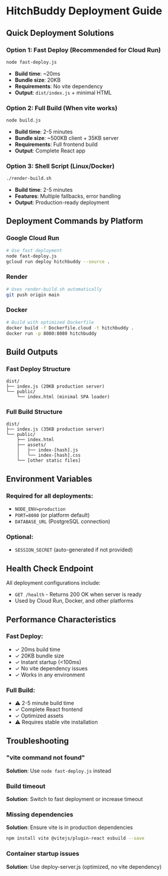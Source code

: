 # HitchBuddy Deployment Guide

## Quick Deployment Solutions

### Option 1: Fast Deploy (Recommended for Cloud Run)
```bash
node fast-deploy.js
```
- **Build time**: ~20ms
- **Bundle size**: 20KB
- **Requirements**: No vite dependency
- **Output**: `dist/index.js` + minimal HTML

### Option 2: Full Build (When vite works)
```bash
node build.js
```
- **Build time**: 2-5 minutes
- **Bundle size**: ~500KB client + 35KB server
- **Requirements**: Full frontend build
- **Output**: Complete React app

### Option 3: Shell Script (Linux/Docker)
```bash
./render-build.sh
```
- **Build time**: 2-5 minutes
- **Features**: Multiple fallbacks, error handling
- **Output**: Production-ready deployment

## Deployment Commands by Platform

### Google Cloud Run
```bash
# Use fast deployment
node fast-deploy.js
gcloud run deploy hitchbuddy --source .
```

### Render
```bash
# Uses render-build.sh automatically
git push origin main
```

### Docker
```bash
# Build with optimized Dockerfile
docker build -f Dockerfile.cloud -t hitchbuddy .
docker run -p 8080:8080 hitchbuddy
```

## Build Outputs

### Fast Deploy Structure
```
dist/
├── index.js (20KB production server)
└── public/
    └── index.html (minimal SPA loader)
```

### Full Build Structure
```
dist/
├── index.js (35KB production server)
└── public/
    ├── index.html
    ├── assets/
    │   ├── index-[hash].js
    │   └── index-[hash].css
    └── [other static files]
```

## Environment Variables

### Required for all deployments:
- `NODE_ENV=production`
- `PORT=8080` (or platform default)
- `DATABASE_URL` (PostgreSQL connection)

### Optional:
- `SESSION_SECRET` (auto-generated if not provided)

## Health Check Endpoint
All deployment configurations include:
- `GET /health` - Returns 200 OK when server is ready
- Used by Cloud Run, Docker, and other platforms

## Performance Characteristics

### Fast Deploy:
- ✓ 20ms build time
- ✓ 20KB bundle size
- ✓ Instant startup (<100ms)
- ✓ No vite dependency issues
- ✓ Works in any environment

### Full Build:
- ⚠ 2-5 minute build time
- ✓ Complete React frontend
- ✓ Optimized assets
- ⚠ Requires stable vite installation

## Troubleshooting

### "vite command not found"
**Solution**: Use `node fast-deploy.js` instead

### Build timeout
**Solution**: Switch to fast deployment or increase timeout

### Missing dependencies
**Solution**: Ensure vite is in production dependencies
```bash
npm install vite @vitejs/plugin-react esbuild --save
```

### Container startup issues
**Solution**: Use deploy-server.js (optimized, no vite dependency)